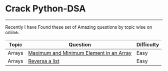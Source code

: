 # Crack Python-DSA

---

Recently I have Found these set of Amazing questions by topic wise on online.

| Topic   | Question                                                                                                               | Difficulty |
|---------|------------------------------------------------------------------------------------------------------------------------|------------|
| Arrays  | [ Maximum and Minimum Element in an Array](https://github.com/BHariKrishnaReddy/Python-DSA/blob/main/MinMaxOfArray.py) | Easy       |
| Arrays  | [Reversa a list](https://github.com/BHariKrishnaReddy/Python-DSA/blob/main/ReverseList.py)                                                                                                     | Easy       |
